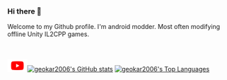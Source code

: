 ### Hi there 👋
Welcome to my Github profile. I'm android modder. Most often modifying offline Unity IL2CPP games.

<br/>
<br/>

<a href="https://www.youtube.com/geokar2006">
  <img align="left" alt="YouTube" height="30px" src="https://raw.githubusercontent.com/geokar2006/geokar2006/master/res/youtube.svg" />
</a>

[![geokar2006's GitHub stats](https://github-readme-stats.vercel.app/api?username=geokar2006&show_icons=true&theme=tokyonight)](https://github.com/geokar2006)
[![geokar2006's Top Languages](https://github-readme-stats.vercel.app/api/top-langs/?username=geokar2006&layout=compact&theme=tokyonight)](https://github.com/geokar2006)
